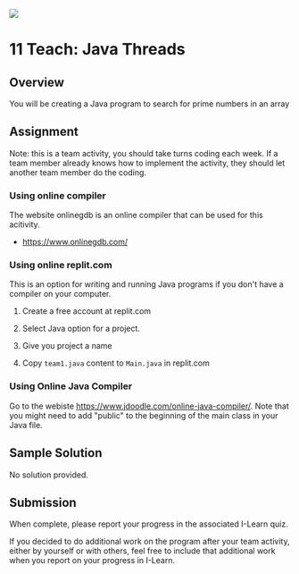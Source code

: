![](../site/banner.png)

# 11 Teach: Java Threads

## Overview

You will be creating a Java program to search for prime numbers in an array

## Assignment

Note: this is a team activity, you should take turns coding each week.  If a team member already knows how to implement the activity, they should let another team member do the coding.

### Using online compiler

The website onlinegdb is an online compiler that can be used for this acitivity.

- https://www.onlinegdb.com/

### Using online replit.com

This is an option for writing and running Java programs if you don't have a compiler on your computer.

1) Create a free account at replit.com

2) Select Java option for a project.

3) Give you project a name

4) Copy `team1.java` content to `Main.java` in replit.com

### Using Online Java Compiler

Go to the webiste https://www.jdoodle.com/online-java-compiler/.  Note that you might need to add "public" to the beginning of the main class in your Java file.

## Sample Solution

No solution provided.

## Submission

When complete, please report your progress in the associated I-Learn quiz.

If you decided to do additional work on the program after your team activity, either by yourself or with others, feel free to include that additional work when you report on your progress in I-Learn.

